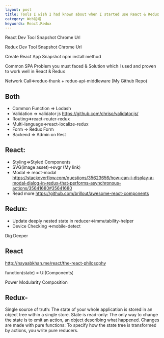 ```yaml
---
layout: post
title: Tools I wish I had known about when I started use React & Redux to develop SPA
category: Web前端
keywords: React,Redux
---
```


React Dev Tool
Snapshot
Chrome Url

Redux Dev Tool
Snapshot
Chrome Url

Create React App
Snapshot
npm install method

Common SPA Problem you must faced & Solution which I used and proven to work well in React & Redux

Network Call=>redux-thunk + redux-api-middleware (My Github Repo)

## Both

* Common Function => Lodash
* Validation => validator js https://github.com/chriso/validator.js/
* Routing=>react-router-redux
* Multi-language=>react-localize-redux
* Form => Redux Form
* Backend => Admin on Rest

## React:

* Styling=>Styled Components
* SVG(image asset)=>svgr (My link)
* Modal => react-modal https://stackoverflow.com/questions/35623656/how-can-i-display-a-modal-dialog-in-redux-that-performs-asynchronous-actions/35641680#35641680
* Read more https://github.com/brillout/awesome-react-components

## Redux:

* Update deeply nested state in reducer=>immutability-helper
* Device Checking =>mobile-detect

Dig Deeper

## React

http://nayaabkhan.me/react/the-react-philosophy

function(state) = UI(Components)

Power
Modularity
Composition

## Redux-

Single source of truth: The state of your whole application is stored in an object tree within a single store.
State is read-only: The only way to change the state is to emit an action, an object describing what happened.
Changes are made with pure functions: To specify how the state tree is transformed by actions, you write pure reducers.
